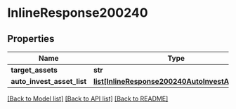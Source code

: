 # InlineResponse200240

## Properties
Name | Type | Description | Notes
------------ | ------------- | ------------- | -------------
**target_assets** | **str** |  | [optional] 
**auto_invest_asset_list** | [**list[InlineResponse200240AutoInvestAssetList]**](InlineResponse200240AutoInvestAssetList.md) |  | [optional] 

[[Back to Model list]](../README.md#documentation-for-models) [[Back to API list]](../README.md#documentation-for-api-endpoints) [[Back to README]](../README.md)

